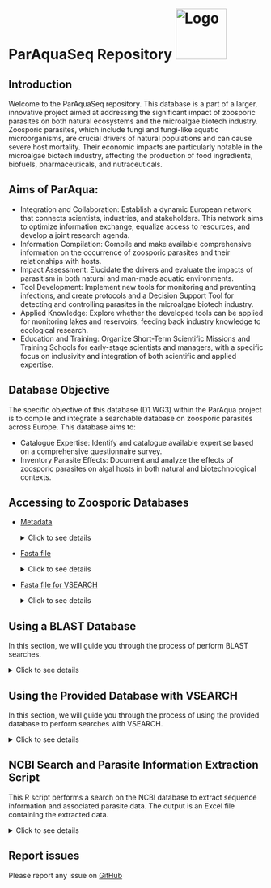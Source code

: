 # ParAquaSeq Repository  <img src="https://github.com/NataliaTimoneda/ZoosporicParasitesRepository/blob/main/files/paraqua-logo.png" alt="Logo" width="100" />

## Introduction

Welcome to the ParAquaSeq repository. This database is a part of a larger, innovative project aimed at addressing the significant impact of zoosporic parasites on both natural ecosystems and the microalgae biotech industry. Zoosporic parasites, which include fungi and fungi-like aquatic microorganisms, are crucial drivers of natural populations and can cause severe host mortality. Their economic impacts are particularly notable in the microalgae biotech industry, affecting the production of food ingredients, biofuels, pharmaceuticals, and nutraceuticals.

## Aims of ParAqua:
* Integration and Collaboration: Establish a dynamic European network that connects scientists, industries, and stakeholders. This network aims to optimize information exchange, equalize access to resources, and develop a joint research agenda.
* Information Compilation: Compile and make available comprehensive information on the occurrence of zoosporic parasites and their relationships with hosts.
* Impact Assessment: Elucidate the drivers and evaluate the impacts of parasitism in both natural and man-made aquatic environments.
* Tool Development: Implement new tools for monitoring and preventing infections, and create protocols and a Decision Support Tool for detecting and controlling parasites in the microalgae biotech industry.
* Applied Knowledge: Explore whether the developed tools can be applied for monitoring lakes and reservoirs, feeding back industry knowledge to ecological research.
* Education and Training: Organize Short-Term Scientific Missions and Training Schools for early-stage scientists and managers, with a specific focus on inclusivity and integration of both scientific and applied expertise.

## Database Objective
The specific objective of this database (D1.WG3) within the ParAqua project is to compile and integrate a searchable database on zoosporic parasites across Europe. This database aims to:

* Catalogue Expertise: Identify and catalogue available expertise based on a comprehensive questionnaire survey.
* Inventory Parasite Effects: Document and analyze the effects of zoosporic parasites on algal hosts in both natural and biotechnological contexts.

## Accessing to Zoosporic Databases
- [Metadata](https://github.com/NataliaTimoneda/ZoosporicParasitesRepository/blob/main/files/ParAquaSeq_curated_240515.xlsx)
  <details><summary> Click to see details</summary>
  <p>
    Contains the information of all the databases sequences, includes XXX fields:
    
    - Id: Sequence identificator
    - Behavior
    - VerbatimScientificName
    - Synonims: All the sinonyms available for the seqeunce
    - Scientific name
    - ....
  </p>
  </details>
  
- [Fasta file](https://github.com/NataliaTimoneda/ZoosporicParasitesRepository/blob/main/files/sequences.fasta)
  <details><summary> Click to see details</summary>
  <p>

    Contains the sequences in FASTA format for easy access and analysis. The ID of each sequence in the FASTA file consists of several fields separated by underscores (`_`):
    - **ID**: The unique sequence identifier
    - **GenBank Code**: The GenBank accession number for the sequence.
    - **Region**: The region of the gene or genome that the sequence represents. (ITS, 18S or )
    - **Taxa**: The taxonomic classification of the organism from which the sequence was obtained. Includes 7 ranks: Kingdom (k), Phylum (p), Class (c), Order (o), Family (f), Genere (g), Specie (s).
    </p>
    </details>
- [Fasta file for VSEARCH]()
  <details><summary> Click to see details</summary>
  <p>
    
    Contains the file fasta to perform a taxonomic assignment with VSEARCH. The identificator consist on:
    - **ID**: sequence identifier
    - **taxa inforamtion**: "taxa=" follows of the 7 taxonomic rankss: Kingdom (k), Phylum (p), Class (c), Order (o), Family (f), Genere (g), Specie (s).
    </p>
    </details>
      
## Using a BLAST Database
In this section, we will guide you through the process of perform BLAST searches.

<details><summary> Click to see details</summary>
<p>
 
  ### Prerequisites
  Before you begin, ensure that you have BLAST (Basic Local Alignment Search Tool) installed on your system/server. You can download and install BLAST from the [NCBI BLAST+ download page.](https://blast.ncbi.nlm.nih.gov/Blast.cgi?PAGE_TYPE=BlastDocs&DOC_TYPE=Download)
  ### Download the BLAST Database
  Download the provided BLAST database files from the repository. The database consists of several files with a common prefix (Seq_blast_db). Ensure all files are downloaded to the same directory.
  ### Run a BLAST Search
  Once you have downloaded the database files, you can run a BLAST search against the database using the blastn command. Here’s an example of how to run a nucleotide BLAST search:
  ```shell  
  blastn -query query_sequence.fasta -db  Seq_blast_db -out results.txt -outfmt 6
  ```
  - query query_sequence.fasta: Specifies the query sequence file in FASTA format.
  - db path/to/my_blast_db: Specifies the path and prefix of the provided database files.
  - out results.txt: Specifies the output file to write the results.
  - outfmt 6: Specifies the output format (tabular).
</p>
</details>

## Using the Provided Database with VSEARCH
In this section, we will guide you through the process of using the provided database to perform searches with VSEARCH.

<details><summary> Click to see details</summary>
<p>

  ### Prerequisites
  Before you begin, ensure that you have VSEARCH installed on your system. You can download and install VSEARCH from the [VSEARCH GitHub repository.](https://github.com/torognes/vsearch)
  ### Download the VSEARCH Database
  Download the provided VSEARCH fasta file from the repository.
  ### Run a VSEARCH Search
  Once you have downloaded the database files, you can run a search against the database using VSEARCH. Here’s an example of how to perform a search:
  ```shell
  vsearch --usearch_global query_sequence.fasta --db vsearch.fasta --id 0.9 --blast6out results.txt
  ```
  - usearch_global: Specifies the search mode for global alignment.
  - db path/to/my_vsearch_db: Specifies the path and prefix of the provided database files.
  - id 0.9: Specifies the minimum percentage identity for matches (e.g., 90%).
  - blast6out results.txt: Specifies the output file in BLAST tabular format (outfmt 6).

  ```shell
  vsearch --sintax query_sequences.fasta --db path/to/sintax_db.fasta --tabbedout results.sintax --sintax_cutoff 0.8
  ```
  - sintax query_sequences.fasta: Specifies the query sequence file in FASTA format.
  - db path/to/sintax_db.fasta: Specifies the path to the SINTAX database file.
  - tabbedout results.sintax: Specifies the output file for the SINTAX results in tab-separated format.
  - sintax_cutoff 0.8: Specifies the confidence threshold for taxonomic assignment (e.g., 0.8 for 80% confidence).

</p>
</details>

## NCBI Search and Parasite Information Extraction Script

This R script performs a search on the NCBI database to extract sequence information and associated parasite data. The output is an Excel file containing the extracted data.

<details><summary> Click to see details</summary>
<p>

  ### Prerequisites
  Before you begin, ensure that you have R installed on your system. You can download and install R from [CRAN](https://cran.r-project.org/).
  Download the [Rscript](https://github.com/NataliaTimoneda/ZoosporicParasitesRepository/blob/main/scripts/NCBI_Search_script.R) and this [file](https://github.com/NataliaTimoneda/ZoosporicParasitesRepository/blob/main/files/ParasiteList_UniMain.txt). Ensure all files are downloaded to the same directory.

  ### Run the script
  - Open the script and modify if it's nedded the lines after the comment `# NOTE`
  - Run the script in your R environment or RStudio
</p>
</details>
  
## Report issues
Please report any issue on [GitHub](https://github.com/NataliaTimoneda/ZoosporicParasitesRepository/issues)

